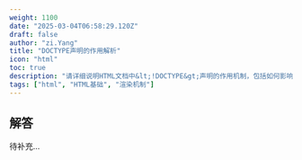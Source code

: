 ```yaml
---
weight: 1100
date: "2025-03-04T06:58:29.120Z"
draft: false
author: "zi.Yang"
title: "DOCTYPE声明的作用解析"
icon: "html"
toc: true
description: "请详细说明HTML文档中&lt;!DOCTYPE&gt;声明的作用机制，包括如何影响浏览器的渲染模式选择，以及不同文档类型（如HTML5与HTML4）对页面解析规则的差异影响。"
tags: ["html", "HTML基础", "渲染机制"]
---
```


## 解答

待补充...
